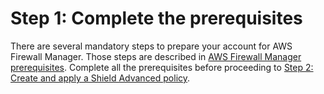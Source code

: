 # Step 1: Complete the prerequisites<a name="complete-prereq-fms-shield"></a>

There are several mandatory steps to prepare your account for AWS Firewall Manager\. Those steps are described in [AWS Firewall Manager prerequisites](fms-prereq.md)\. Complete all the prerequisites before proceeding to [Step 2: Create and apply a Shield Advanced policy](get-started-fms-shield-create-security-policy.md)\.